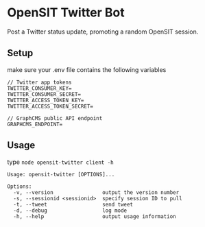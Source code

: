 # OpenSIT Twitter Bot

Post a Twitter status update, promoting a random OpenSIT session.

## Setup

make sure your .env file contains the following variables

    // Twitter app tokens
    TWITTER_CONSUMER_KEY=
    TWITTER_CONSUMER_SECRET=
    TWITTER_ACCESS_TOKEN_KEY=
    TWITTER_ACCESS_TOKEN_SECRET=

    // GraphCMS public API endpoint
    GRAPHCMS_ENDPOINT=


## Usage

type `node opensit-twitter client -h`

    Usage: opensit-twitter [OPTIONS]...

    Options:
      -v, --version                output the version number
      -s, --sessionid <sessionid>  specify session ID to pull
      -t, --tweet                  send tweet
      -d, --debug                  log mode
      -h, --help                   output usage information
